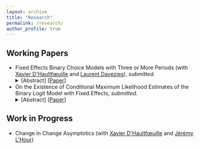 ```yaml
---
layout: archive
title: "Research"
permalink: /research/
author_profile: true
---
```



## Working Papers

<ul>
 <li>Fixed Effects Binary Choice Models with Three or More Periods (with <a href="https://faculty.crest.fr/xdhaultfoeuille/">Xavier D'Haultfœuille</a> and <a href="http://www.crest.fr/ses.php?user=2986)">Laurent Davezies</a>),  <em>submitted</em>.
<details><summary>[Abstract] [<a href="https://arxiv.org/abs/2009.08108">Paper</a>]</summary>
<p>
<em>We consider fixed effects binary choice models with a fixed number of periods T and without a large support condition on the regressors. If the time-varying unobserved terms are i.i.d. with known distribution F, Chamberlianin (2010) shows that the common slope parameter is point-identified if and only if F is logistic. However, he considers in his proof only T=2. We show that actually, the result does not generalize to T>2: the common slope parameter and some parameters of the distribution of the shocks can be identified when F belongs to a family including the logit distribution. Identification is based on a conditional moment restriction. We give necessary and sufficient conditions on the covariates for this restriction to identify the parameters. In addition, we show that under mild conditions, the corresponding GMM estimator reaches the semiparametric efficiency bound when T=3.
 </em>
</p>
</details>
 </li>
 <li> On the Existence of Conditional Maximum Likelihood Estimates of the Binary Logit Model with Fixed Effects, <em>submitted</em>.
  <details><summary>[Abstract] [<a href="https://arxiv.org/abs/2009.09998">Paper</a>]</summary>
<p>
<em>By exploiting McFadden (1974)'s results on conditional logit estimation, we show that there exists a one-to-one mapping between existence and uniqueness of conditional maximum likelihood estimates of the binary logit model with fixed effects and the spatial configuration of data points. Our results extend those in Albert and Anderson (1984) for the cross-sectional case and can be used to build a simple algorithm that detects spurious estimates in finite samples. Importantly, we show an instance from artificial data for which the STATA's command clogit returns spurious estimates.
 </em>
 </p>
</details>
 </li>
 </ul>



## Work in Progress

<ul>
 <li> Change in Change Asymptotics (with <a href="https://faculty.crest.fr/xdhaultfoeuille/">Xavier D'Haultfœuille</a> and <a href="https://sites.google.com/site/jeremylhour/">Jérémy L'Hour</a>)</li>
</ul>
 
